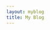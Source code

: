 ```yaml
---
layout: myblog
title: My Blog
---
```


<section class="section">
  <div class="container">
     <!--구 벨로그 api
     <div class="row">
      {% for post in site.posts offset:0 limit:6%} <!--이 post가 읽어들인 마크다운파일
      {% include mypost.html %}
      {% endfor %}
    </div>
    구벨로그 api끝-->

<!-- velog feed api -->

<div id="feed" style="display: grid; grid-template-columns: repeat(2, 1fr); justify-content: center; align-items: center; grid-row-gap: 80px; grid-column-gap: 50px;"></div>
<script>
  fetch('https://velogfeed.vercel.app/api/feed?username=dksduddnr33&postnum=6')
    .then(res => res.json())
    .then(postinfoList => {
      const feedElement = document.getElementById('feed');
      
      postinfoList.forEach((postinfo, index) => {
        const svg = postinfo.svg;
        const url = postinfo.url;

        const cardHtml = `
          <div style="text-align: center;">
            <a href="${url}">${svg}</a> <!-- postcard 위치 -->
          </div>
        `;

        feedElement.innerHTML += cardHtml;
      });
    })
    .catch(error => console.error(error));
</script>


<!-- velog feed api end -->

  </div>
</section>

